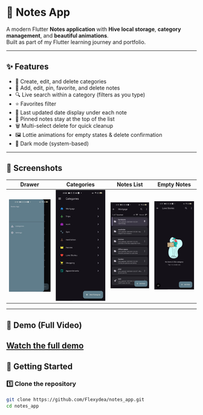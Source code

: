 # 📝 Notes App

A modern Flutter **Notes application** with **Hive local storage**, **category management**, and **beautiful animations**.  
Built as part of my Flutter learning journey and portfolio.

---

## ✨ Features
- 📂 Create, edit, and delete categories  
- 📝 Add, edit, pin, favorite, and delete notes  
- 🔍 Live search within a category (filters as you type)  
- ⭐ Favorites filter  
- 📅 Last updated date display under each note  
- 📌 Pinned notes stay at the top of the list  
- 🗑 Multi-select delete for quick cleanup  
- 🖼 Lottie animations for empty states & delete confirmation  
- 🌙 Dark mode (system-based)

---

## 📸 Screenshots

| Drawer | Categories | Notes List | Empty Notes |
|--------|------------|------------|-------------|
| ![Drawer](assets/animations/screenshots/drawer.jpg) | ![Categories](assets/animations/screenshots/categories.jpg) | ![Notes List](assets/animations/screenshots/notelist.jpg) | ![Empty Notes](assets/animations/screenshots/emptynotelist.jpg) |

---

## 🎥 Demo (Full Video)
[Watch the full demo](assets/animations/screenshots/demo.mp4)
---

## 🚀 Getting Started

### 1️⃣ Clone the repository
```bash
git clone https://github.com/Flexydea/notes_app.git
cd notes_app